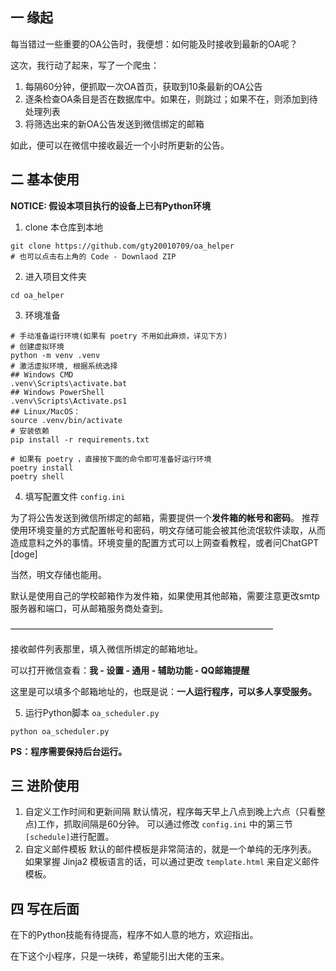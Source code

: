 ## 一 缘起

每当错过一些重要的OA公告时，我便想：如何能及时接收到最新的OA呢？

这次，我行动了起来，写了一个爬虫：

1. 每隔60分钟，便抓取一次OA首页，获取到10条最新的OA公告
2. 逐条检查OA条目是否在数据库中。如果在，则跳过；如果不在，则添加到待处理列表
3. 将筛选出来的新OA公告发送到微信绑定的邮箱

如此，便可以在微信中接收最近一个小时所更新的公告。

## 二 基本使用

**NOTICE: 假设本项目执行的设备上已有Python环境**

1. clone 本仓库到本地

```shell
git clone https://github.com/gty20010709/oa_helper 
# 也可以点击右上角的 Code - Downlaod ZIP
```

2. 进入项目文件夹

```shell
cd oa_helper
```

3. 环境准备

```shell
# 手动准备运行环境(如果有 poetry 不用如此麻烦，详见下方)
# 创建虚拟环境 
python -m venv .venv
# 激活虚拟环境, 根据系统选择
## Windows CMD
.venv\Scripts\activate.bat
## Windows PowerShell
.venv\Scripts\Activate.ps1
## Linux/MacOS：
source .venv/bin/activate 
# 安装依赖
pip install -r requirements.txt

# 如果有 poetry ，直接按下面的命令即可准备好运行环境
poetry install
poetry shell
```

4. 填写配置文件 `config.ini`

为了将公告发送到微信所绑定的邮箱，需要提供一个**发件箱的帐号和密码**。
推荐使用环境变量的方式配置帐号和密码，明文存储可能会被其他流氓软件读取，从而造成意料之外的事情。环境变量的配置方式可以上网查看教程，或者问ChatGPT [doge]

当然，明文存储也能用。

默认是使用自己的学校邮箱作为发件箱，如果使用其他邮箱，需要注意更改smtp 服务器和端口，可从邮箱服务商处查到。

——————————————————————————————


接收邮件列表那里，填入微信所绑定的邮箱地址。

可以打开微信查看：**我 - 设置 - 通用 - 辅助功能 - QQ邮箱提醒**

这里是可以填多个邮箱地址的，也既是说：**一人运行程序，可以多人享受服务。**

5. 运行Python脚本 `oa_scheduler.py`

```shell
python oa_scheduler.py
```

**PS：程序需要保持后台运行。**

## 三 进阶使用

1. 自定义工作时间和更新间隔
   默认情况，程序每天早上八点到晚上六点（只看整点)工作，抓取间隔是60分钟。
   可以通过修改 `config.ini` 中的第三节 `[schedule]`进行配置。
2. 自定义邮件模板
   默认的邮件模板是非常简洁的，就是一个单纯的无序列表。
   如果掌握 Jinja2 模板语言的话，可以通过更改 `template.html` 来自定义邮件模板。

## 四 写在后面

在下的Python技能有待提高，程序不如人意的地方，欢迎指出。

在下这个小程序，只是一块砖，希望能引出大佬的玉来。

